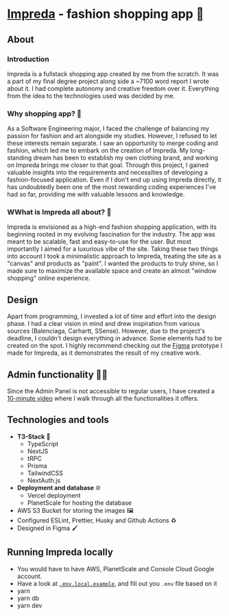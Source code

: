 # [Impreda](https://impreda.vercel.app/) - fashion shopping app 👕
## About
### Introduction
Impreda is a fullstack shopping app created by me from the scratch. It was a part of my final degree project along side a ~7100 word report I wrote about it. 
I had complete autonomy and creative freedom over it. Everything from the idea to the technologies used was decided by me.

### Why shopping app? 🤔
As a Software Engineering major, I faced the challenge of balancing my passion for fashion and art alongside my studies. However, I refused to let these interests remain separate. I saw an opportunity to merge coding and fashion, which led me to embark on the creation of Impreda. My long-standing dream has been to establish my own clothing brand, and working on Impreda brings me closer to that goal. Through this project, I gained valuable insights into the requirements and necessities of developing a fashion-focused application. Even if I don't end up using Impreda directly, it has undoubtedly been one of the most rewarding coding experiences I've had so far, providing me with valuable lessons and knowledge.

### WWhat is Impreda all about? 🧐
Impreda is envisioned as a high-end fashion shopping application, with its beginning rooted in my evolving fascination for the industry. The app was meant to be scalable, fast and easy-to-use for the user. But most importantly I aimed for a luxurious vibe of the site. Taking these two things into account I took a minimalistic approach to Impreda, treating the site as a "canvas" and products as "paint". I wanted the products to truly shine, so I made sure to maximize the available space and create an almost "window shopping" online experience.

## Design
Apart from programming, I invested a lot of time and effort into the design phase. I had a clear vision in mind and drew inspiration from various sources (Balenciaga, Carhartt, SSense). However, due to the project's deadline, I couldn't design everything in advance. Some elements had to be created on the spot. I highly recommend checking out the [Figma](https://www.figma.com/file/ZzXiwQ0kUZEunwYxD4lg14/Impreda---second-iteration?type=design&node-id=0%3A1&t=EBb5TKKLN66MhXwV-1) prototype I made for Impreda, as it demonstrates the result of my creative work.

## Admin functionality 👮🏽
Since the Admin Panel is not accessible to regular users, I have created a [10-minute video](https://youtu.be/r75RUcLIgEo) where I walk through all the functionalities it offers.
## Technologies and tools
- **T3-Stack** 🥞
  - TypeScript
  - NextJS
  - tRPC
  - Prisma
  - TailwindCSS
  - NextAuth.js
- **Deployment and database** 🌐
  - Vercel deployment
  - PlanetScale for hosting the database
- AWS S3 Bucket for storing the images 🖼️
- Configured ESLint, Prettier, Husky and Github Actions ♻️
- Designed in Figma 🖌️

## Running Impreda locally
- You would have to have AWS, PlanetScale and Console Cloud Google account.
- Have a look at [`.env.local.example`](./.env.local.example), and fill out you `.env` file based on it
- yarn
- yarn db
- yarn dev
